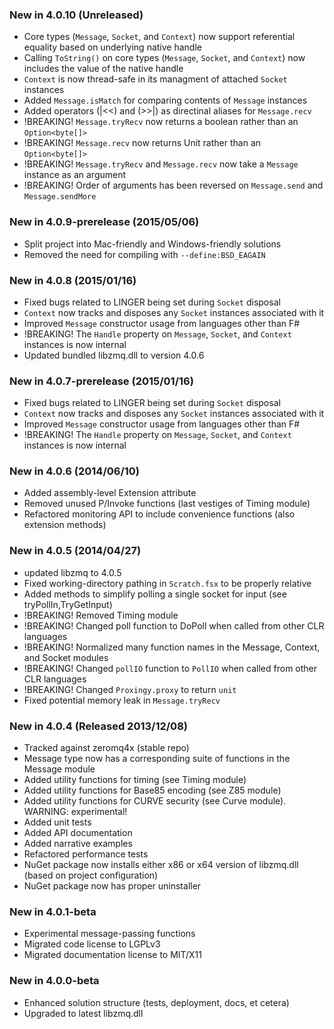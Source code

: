 ### New in 4.0.10 (Unreleased)
* Core types (`Message`, `Socket`, and `Context`) now support referential equality based on underlying native handle
* Calling `ToString()` on core types (`Message`, `Socket`, and `Context`) now includes the value of the native handle
* `Context` is now thread-safe in its managment of attached `Socket` instances
* Added `Message.isMatch` for comparing contents of `Message` instances
* Added operators (|<<) and (>>|) as directinal aliases for `Message.recv`
* !BREAKING! `Message.tryRecv` now returns a boolean rather than an `Option<byte[]>`
* !BREAKING! `Message.recv` now returns Unit rather than an `Option<byte[]>`
* !BREAKING! `Message.tryRecv` and `Message.recv` now take a `Message` instance as an argument  
* !BREAKING! Order of arguments has been reversed on `Message.send` and `Message.sendMore`

### New in 4.0.9-prerelease (2015/05/06)
* Split project into Mac-friendly and Windows-friendly solutions
* Removed the need for compiling with `--define:BSD_EAGAIN` 

### New in 4.0.8 (2015/01/16)
* Fixed bugs related to LINGER being set during `Socket` disposal
* `Context` now tracks and disposes any `Socket` instances associated with it
* Improved `Message` constructor usage from languages other than F#
* !BREAKING! The `Handle` property on `Message`, `Socket`, and `Context` instances is now internal
* Updated bundled libzmq.dll to version 4.0.6

### New in 4.0.7-prerelease (2015/01/16)
* Fixed bugs related to LINGER being set during `Socket` disposal
* `Context` now tracks and disposes any `Socket` instances associated with it
* Improved `Message` constructor usage from languages other than F#
* !BREAKING! The `Handle` property on `Message`, `Socket`, and `Context` instances is now internal

### New in 4.0.6 (2014/06/10)
* Added assembly-level Extension attribute
* Removed unused P/Invoke functions (last vestiges of Timing module)
* Refactored monitoring API to include convenience functions (also extension methods)

### New in 4.0.5 (2014/04/27)
* updated libzmq to 4.0.5
* Fixed working-directory pathing in `Scratch.fsx` to be properly relative
* Added methods to simplify polling a single socket for input (see tryPollIn,TryGetInput)
* !BREAKING! Removed Timing module
* !BREAKING! Changed poll function to DoPoll when called from other CLR languages
* !BREAKING! Normalized many function names in the Message, Context, and Socket modules
* !BREAKING! Changed `pollIO` function to `PollIO` when called from other CLR languages
* !BREAKING! Changed `Proxingy.proxy` to return `unit` 
* Fixed potential memory leak in `Message.tryRecv`

### New in 4.0.4 (Released 2013/12/08)
* Tracked against zeromq4x (stable repo)
* Message type now has a corresponding suite of functions in the Message module
* Added utility functions for timing (see Timing module)
* Added utility functions for Base85 encoding (see Z85 module)
* Added utility functions for CURVE security (see Curve module). WARNING: experimental!
* Added unit tests
* Added API documentation
* Added narrative examples
* Refactored performance tests
* NuGet package now installs either x86 or x64 version of libzmq.dll (based on project configuration)
* NuGet package now has proper uninstaller

### New in 4.0.1-beta
* Experimental message-passing functions
* Migrated code license to LGPLv3
* Migrated documentation license to MIT/X11

### New in 4.0.0-beta
* Enhanced solution structure (tests, deployment, docs, et cetera)
* Upgraded to latest libzmq.dll
